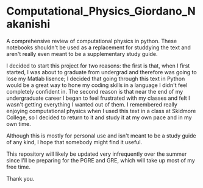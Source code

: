 # Computational_Physics_Giordano_Nakanishi
A comprehensive review of computational physics in python. These notebooks shouldn't be used as a replacement for studdying the text and aren't really even meant to be a supplementary study guide. 

I decided to start this project for two reasons: the first is that, when I first started, I was about to graduate from undergrad and therefore was going to lose my Matlab lisence; I decided that going through this text in Python would be a great way to hone my coding skills in a language I didn't feel completely confident in. The second reason is that near the end of my undergraduate career I began to feel frustrated with my classes and felt I wasn't getting everything I wanted out of them. I remembered really enjoying computational physics when I used this text in a class at Skidmore College, so I decided to return to it and study it at my own pace and in my own time. 

Although this is mostly for personal use and isn't meant to be a study guide of any kind, I hope that somebody might find it useful.

This repository will likely be updated very infrequently over the summer since I'll be preparing for the PGRE and GRE, which will take up most of my free time. 

Thank you. 
